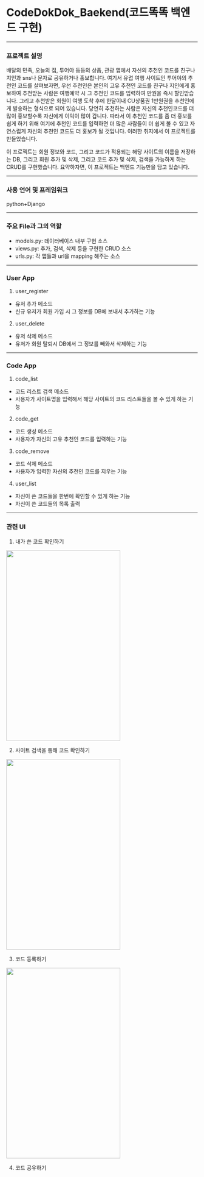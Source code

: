 # CodeDokDok_Baekend(코드똑똑 백엔드 구현)
-----------------
### 프로젝트 설명
배달의 민족, 오늘의 집, 투어야 등등의 상품, 관광 앱에서 자신의 추천인 코드를 친구나 지인과 sns나 문자로 공유하거나 홍보합니다. 여기서 유럽 여행 사이트인 투어야의 추천인 코드를 살펴보자면, 우선 추천인은 본인의 고유 추천인 코드를 친구나 지인에게 홍보하여 추천받는 사람은 여행예약 시 그 추천인 코드를 입력하여 만원을 즉시 할인받습니다. 그리고 추천받은 회원이 여행 도착 후에 한달이내 CU상품권 1만원권을 추천인에게 발송하는 형식으로 되어 있습니다. 당연히 추천하는 사람은 자신의 추천인코드를 더 많이 홍보할수록 자신에게 이익이 많이 갑니다. 따라서 이 추천인 코드를 좀 더 홍보를 쉽게 하기 위해 여기에 추천인 코드를 입력하면 더 많은 사람들이 더 쉽게 볼 수 있고 자연스럽게 자신의 추천인 코드도 더 홍보가 될 것입니다. 이러한 취지에서 이 프로젝트를 만들었습니다.

이 프로젝트는 회원 정보와 코드, 그리고 코드가 적용되는 해당 사이트의 이름을 저장하는 DB, 그리고 회원 추가 및 삭제, 그리고 코드 추가 및 삭제, 검색을 가능하게 하는 CRUD를 구현했습니다. 요약하자면, 이 프로젝트는 백엔드 기능만을 담고 있습니다.

--------------------
### 사용 언어 및 프레임워크
python+Django

--------------------
### 주요 File과 그의 역할
* models.py: 데이터베이스 내부 구현 소스
* views.py: 추가, 검색, 삭제 등을 구현한 CRUD 소스
* urls.py: 각 앱들과 url을 mapping 해주는 소스

---------------------
### User App
1. user_register

  * 유저 추가 메소드
  * 신규 유저가 회원 가입 시 그 정보를 DB에 보내서 추가하는 기능

2. user_delete

  * 유저 삭제 메소드
  * 유저가 회원 탈퇴시 DB에서 그 정보를 빼와서 삭제하는 기능
  
-----------------------
### Code App
1. code_list

  * 코드 리스트 검색 메소드
  * 사용자가 사이트명을 입력해서 해당 사이트의 코드 리스트들을 볼 수 있게 하는 기능
  
2. code_get

  * 코드 생성 메소드
  * 사용자가 자신의 고유 추천인 코드를 입력하는 기능
  
3. code_remove

  * 코드 삭제 메소드
  * 사용자가 입력한 자신의 추천인 코드를 지우는 기능

4. user_list

  * 자신이 쓴 코드들을 한번에 확인할 수 있게 하는 기능
  * 자신이 쓴 코드들의 목록 출력

------------------------

### 관련 UI

1. 내가 쓴 코드 확인하기

<img src="https://user-images.githubusercontent.com/59963677/113145243-2bdc2080-9269-11eb-9d61-90f0e83fdf64.jpg" width="300" height="500">


2. 사이트 검색을 통해 코드 확인하기

<img src="https://user-images.githubusercontent.com/59963677/113146285-701bf080-926a-11eb-937b-16f62e111090.jpg" width="300" height="500">

3. 코드 등록하기

<img src="https://user-images.githubusercontent.com/59963677/113292416-758f3e80-932f-11eb-9b05-170a37ff9558.jpg" width="300" height="500">

4. 코드 공유하기






